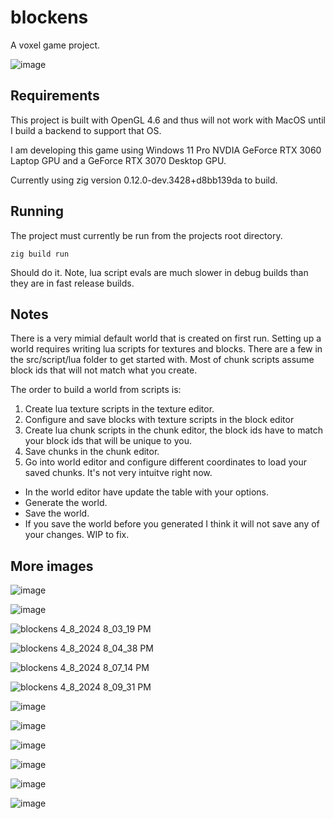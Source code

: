 # blockens
 A voxel game project.

![image](https://github.com/btipling/blockens/assets/249641/710dea7c-21ed-4764-8c78-06cee476c957)

 ## Requirements
 This project is built with OpenGL 4.6 and thus will not work with MacOS until I build a backend to support that OS.

 I am developing this game using Windows 11 Pro NVDIA GeForce RTX 3060 Laptop GPU and a GeForce RTX 3070 Desktop GPU. 

 Currently using zig version 0.12.0-dev.3428+d8bb139da to build.

## Running

The project must currently be run from the projects root directory.
```
zig build run
```
Should do it. Note, lua script evals are much slower in debug builds than they are in fast release builds.

 ## Notes

 There is a very mimial default world that is created on first run. Setting up a world requires writing lua scripts
 for textures and blocks. There are a few in the src/script/lua folder to get started with. Most of chunk scripts
 assume block ids that will not match what you create.

 The order to build a world from scripts is:
 1. Create lua texture scripts in the texture editor.
 2. Configure and save blocks with texture scripts in the block editor
 3. Create lua chunk scripts in the chunk editor, the block ids have to match your block ids that will be unique to you.
 4. Save chunks in the chunk editor.
 5. Go into world editor and configure different coordinates to load your saved chunks. It's not very intuitve right now.
  - In the world editor have update the table with your options.
  - Generate the world.
  - Save the world.
  - If you save the world before you generated I think it will not save any of your changes. WIP to fix.

## More images

![image](https://github.com/btipling/blockens/assets/249641/6ba459b6-9735-43f3-9ed3-305db5a5e538)

![image](https://github.com/btipling/blockens/assets/249641/dace9cd6-d44f-4ed1-950d-a950ca85ecd0)

![blockens 4_8_2024 8_03_19 PM](https://github.com/btipling/blockens/assets/249641/1dd3cfb9-0120-4280-92b3-dba13b013aca)

![blockens 4_8_2024 8_04_38 PM](https://github.com/btipling/blockens/assets/249641/eacefa1a-93d1-4232-b869-b227271332fb)

![blockens 4_8_2024 8_07_14 PM](https://github.com/btipling/blockens/assets/249641/8b358a95-3b8a-4f3c-b919-f4a215a758e7)

![blockens 4_8_2024 8_09_31 PM](https://github.com/btipling/blockens/assets/249641/4bcde1ad-e598-46e6-bd3a-2bafbf839dc5)

![image](https://github.com/btipling/blockens/assets/249641/dd6cb670-548b-44fc-b7c0-b681e9a8376c)

![image](https://github.com/btipling/blockens/assets/249641/74770b22-e036-451f-b768-14040bd08976)

![image](https://github.com/btipling/blockens/assets/249641/4c710c3e-051a-4e39-8e6f-503817c56045)

![image](https://github.com/btipling/blockens/assets/249641/9819303a-7cb0-43d5-8f6f-8dba0f9484ce)

![image](https://github.com/btipling/blockens/assets/249641/6f0d042f-f6a0-4320-8a4a-429dc892967e)

![image](https://github.com/btipling/blockens/assets/249641/868a1585-2315-4e9d-a1a9-74192de6cf50)

